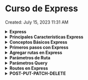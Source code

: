 # Curso de Express

Created: July 15, 2023 11:31 AM

<details>
<summary><b>Express</b></summary>

Express.js es un marco de aplicación web rápido y minimalista para Node.js. Es una capa adicional construida sobre el módulo **`http`** de Node.js que simplifica la creación de aplicaciones web y la implementación de servidores.

El propósito principal de Express.js es simplificar el desarrollo de aplicaciones web en Node.js. Al proporcionar un marco de aplicación web minimalista y flexible, Express.js ofrece una serie de beneficios y características que hacen que el proceso de desarrollo sea más rápido y eficiente.
</details>

<details>
<summary><b>Principales Características Express</b></summary>

1. **Enrutamiento sencillo**: Express.js facilita la definición de rutas y el manejo de solicitudes HTTP. Puedes crear rutas para diferentes métodos HTTP (GET, POST, PUT, DELETE) y definir cómo manejar cada una de ellas.
2. **Middleware**: Express.js utiliza middleware para realizar funciones intermedias entre las solicitudes y las respuestas. Puedes utilizar middleware para procesar datos, autenticar usuarios, registrar solicitudes, gestionar sesiones y más. Los middleware se pueden encadenar y ejecutar en un orden específico.
3. **Renderización de vistas**: Express.js admite la renderización de vistas utilizando motores de plantillas como EJS, Pug (anteriormente conocido como Jade), Handlebars, entre otros. Esto facilita la generación de páginas HTML dinámicas con datos provenientes del servidor.
4. **Manejo de solicitudes y respuestas**: Express.js proporciona métodos y propiedades para manipular solicitudes y respuestas de manera eficiente. Puedes acceder a los parámetros de ruta, datos de formulario, encabezados, cookies y más.
5. **Gestión de sesiones y cookies**: Express.js facilita el manejo de sesiones y cookies en aplicaciones web. Puedes configurar y administrar sesiones de usuario, almacenar información en cookies y establecer políticas de seguridad relacionadas con las sesiones y las cookies.
6. **Integración con bases de datos**: Express.js no impone una capa específica para la interacción con bases de datos, lo que te permite elegir la base de datos que mejor se adapte a tus necesidades. Puedes integrar Express.js con bases de datos relacionales (como MySQL, PostgreSQL) o bases de datos NoSQL (como MongoDB).
</details>

<details>
<summary><b>Conceptos Básicos Express</b></summary>

1. **CRUD**: CRUD es un acrónimo que representa las operaciones básicas realizadas en aplicaciones que interactúan con bases de datos o almacenan datos. Significa Create (Crear), Read (Leer), Update (Actualizar) y Delete (Eliminar). Estas operaciones corresponden a las acciones para crear, leer, actualizar y eliminar datos. En Express.js, puedes implementar estas operaciones utilizando los métodos HTTP correspondientes.
2. **Comparación CRUD con métodos HTTP**: Los métodos HTTP tienen una correspondencia directa con las operaciones CRUD. A continuación se muestra una comparación entre los métodos HTTP comunes y las operaciones CRUD:
    - **POST**: Se utiliza para crear nuevos datos. Equivalente a la operación "Create" en CRUD.
    - **GET**: Se utiliza para leer o recuperar datos existentes. Equivalente a la operación "Read" en CRUD.
    - **PUT/PATCH**: Se utiliza para actualizar datos existentes. Equivalente a la operación "Update" en CRUD.
    - **DELETE**: Se utiliza para eliminar datos existentes. Equivalente a la operación "Delete" en CRUD.
3. **API**: API (Application Programming Interface) es un conjunto de reglas y protocolos que permiten a las aplicaciones comunicarse entre sí. En el contexto de Express.js, una API se refiere a la interfaz que expone un conjunto de rutas y métodos HTTP para que otras aplicaciones o servicios puedan interactuar con ella y realizar operaciones en los datos.
4. **REST**: REST (Representational State Transfer) es un estilo de arquitectura de software que define un conjunto de principios y restricciones para el diseño de servicios web. En una API REST, los recursos se representan como objetos o entidades y se accede a ellos a través de URLs específicas. Las operaciones se realizan utilizando los métodos HTTP correspondientes (GET, POST, PUT, DELETE) y la API sigue los principios de REST.
5. **RESTful API**: Una API RESTful es una API que sigue los principios y restricciones de REST. Esto implica que la API utiliza métodos HTTP para realizar operaciones en los recursos, utiliza URLs descriptivas para acceder a los recursos y utiliza códigos de estado y respuestas consistentes.
</details>

<details>
<summary><b>Primeros pasos con Express</b></summary>

Para comenzar con Express.js y dar tus primeros pasos, sigue estos pasos:

1. Crea un nuevo directorio para tu proyecto y navega hasta él en tu terminal o línea de comandos.
2. Inicializa un nuevo proyecto de Node.js ejecutando el siguiente comando:
    
    ```bash
    npm init -y
    
    ```
    
    Esto creará un archivo **`package.json`** con la configuración predeterminada.
    
3. Instala Express.js ejecutando el siguiente comando:
    
    ```bash
    npm install express
    
    ```
    
    Esto instalará Express.js en tu proyecto y agregará una entrada en el archivo **`package.json`** para la dependencia de Express.js.
    
4. Crea un archivo **`app.js`** en el directorio de tu proyecto.
5. Abre el archivo **`app.js`** en tu editor de código y comienza a escribir el código de tu aplicación Express.js. Aquí tienes un ejemplo básico para empezar:
    
    ```jsx
    const express = require('express');
    const app = express();
    
    // Ruta de inicio
    app.get('/', (req, res) => {
      res.send('¡Hola, Express!');
    });
    
    const PORT = process.env.PORT || 3000;
    
    app.listen(PORT, () =>{
      console.log(`El servidor está escuchando en el puerto ${PORT}...`)
    } );
    
    ```
    
    En este ejemplo, estamos importando el módulo Express, creando una aplicación de Express y definiendo una ruta de inicio (**`/`**) que responde con el mensaje "¡Hola, Express!".
    
6. Guarda el archivo **`app.js`**.
7. En tu terminal o línea de comandos, ejecuta el siguiente comando para iniciar tu aplicación:
    
    ```bash
    nodemon app.js
    
    ```
    
    Esto iniciará tu aplicación y mostrará un mensaje indicando que el servidor está escuchando en el puerto 3000.
    
8. Abre tu navegador web y visita **`http://localhost:3000`**. Deberías ver el mensaje "¡Hola, Express!".

</details>

<details>
<summary><b>Agregar rutas en Express</b></summary>

Para agregar rutas en Express.js, puedes utilizar los métodos de enrutamiento proporcionados por el objeto de aplicación (**`app`**) de Express. Estos métodos te permiten definir las rutas y manejar las solicitudes entrantes.

Aquí tienes un ejemplo de cómo agregar rutas en Express.js:

```jsx
const express = require('express');
const app = express();

// Ruta de inicio
app.get('/', (req, res) => {
  res.send('¡Hola, Express!');
});

// Ruta para la página "Acerca de"
app.get('/acerca', (req, res) => {
  res.send('Esta es la página Acerca de');
});

// Ruta para el perfil de usuario
app.get('/perfil/:id', (req, res) => {
  const userId = req.params.id;
  res.send(`Perfil del usuario ${userId}`);
});

// Ruta para manejar una solicitud POST
app.post('/formulario', (req, res) => {
  res.send('Datos del formulario recibidos');
});

// Ruta para manejar una solicitud DELETE
app.delete('/usuarios/:id', (req, res) => {
  const userId = req.params.id;
  res.send(`Eliminar usuario ${userId}`);
});

// Escucha en el puerto 3000
app.listen(3000, () => {
  console.log('El servidor está escuchando en el puerto 3000');
});

```

En este ejemplo, se utilizan varios métodos de enrutamiento:

- **`app.get(path, callback)`**: Define una ruta para las solicitudes GET. El primer argumento (**`path`**) es la ruta de la URL y el segundo argumento (**`callback`**) es una función que se ejecuta cuando se recibe una solicitud GET para esa ruta.
- **`app.post(path, callback)`**: Define una ruta para las solicitudes POST. Funciona de manera similar a **`app.get()`**, pero para solicitudes POST.
- **`app.delete(path, callback)`**: Define una ruta para las solicitudes DELETE. Funciona de manera similar a **`app.get()`**, pero para solicitudes DELETE.
- Parámetros de ruta: Puedes utilizar **`:`** seguido del nombre del parámetro en la definición de ruta para crear rutas dinámicas. Los valores de estos parámetros se pueden acceder en la función de controlador a través de **`req.params`**.

Es importante destacar que el orden de las definiciones de ruta es significativo. Express.js coincidirá con la primera ruta que coincida con la solicitud entrante. Por lo tanto, es recomendable definir las rutas más específicas antes de las rutas más generales.

Con estos métodos de enrutamiento, puedes definir rutas para diferentes URL y métodos HTTP, y luego proporcionar la lógica de manejo de la solicitud en las funciones de controlador correspondientes.
</details>

<details>
<summary><b>Parámetros de Ruta</b></summary>

En Express.js, puedes utilizar parámetros de ruta para crear rutas dinámicas que capturan valores específicos en la URL. Los parámetros de ruta se definen utilizando **`:`** seguido del nombre del parámetro en la definición de la ruta.

Aquí tienes un ejemplo de cómo utilizar parámetros de ruta en Express.js:

```jsx
const express = require('express');
const app = express();

// Ruta con parámetro de ruta
app.get('/usuarios/:id', (req, res) => {
  const userId = req.params.id;
  res.send(`Perfil del usuario ${userId}`);
});

// Ruta con múltiples parámetros de ruta
app.get('/productos/:categoria/:id', (req, res) => {
  const categoria = req.params.categoria;
  const productId = req.params.id;
  res.send(`Producto de la categoría ${categoria} con ID ${productId}`);
});

// Escucha en el puerto 3000
app.listen(3000, () => {
  console.log('El servidor está escuchando en el puerto 3000');
});

```

En el primer ejemplo, se define una ruta **`/usuarios/:id`**. Cuando se accede a una URL como **`/usuarios/123`**, el valor **`123`** se captura como el parámetro **`id`** y se puede acceder a él en la función de controlador utilizando **`req.params.id`**.

En el segundo ejemplo, se define una ruta **`/productos/:categoria/:id`**. Cuando se accede a una URL como **`/productos/electronica/456`**, los valores **`electronica`** y **`456`** se capturan como los parámetros **`categoria`** e **`id`**, respectivamente. Se pueden acceder a estos valores en la función de controlador utilizando **`req.params.categoria`** y **`req.params.id`**.

Puedes utilizar tantos parámetros de ruta como desees en una ruta y acceder a ellos en el controlador de la misma manera.

Los parámetros de ruta son una forma útil de capturar valores variables en la URL y utilizarlos en la lógica de manejo de la solicitud. Son especialmente útiles cuando tienes rutas que siguen un patrón común, pero con valores diferentes.
</details>

<details>
<summary><b>Parámetros Query</b></summary>

En Express.js, los parámetros de consulta (query parameters) son una forma de enviar datos en la URL como parte de una solicitud GET. Estos parámetros se agregan a la URL después del signo de interrogación (**`?`**) y se componen de pares clave-valor separados por el símbolo ampersand (**`&`**).

Aquí tienes un ejemplo de cómo utilizar parámetros de consulta en Express.js:

```jsx
const express = require('express');
const app = express();

// Ruta con parámetros de consulta
app.get('/buscar', (req, res) => {
  const query = req.query;
  res.send(`Búsqueda: ${query.q}, Página: ${query.page}`);
});

// Escucha en el puerto 3000
app.listen(3000, () => {
  console.log('El servidor está escuchando en el puerto 3000');
});

```

En este ejemplo, se define una ruta **`/buscar`** que espera parámetros de consulta. Cuando se accede a una URL como **`/buscar?q=Express&page=1`**, los parámetros de consulta **`q`** y **`page`** se capturan en el objeto **`req.query`**. Puedes acceder a estos valores y utilizarlos en la lógica de manejo de la solicitud.

En el código anterior, se utiliza **`req.query.q`** para acceder al valor del parámetro **`q`** y **`req.query.page`** para acceder al valor del parámetro **`page`**. Puedes realizar cualquier lógica adicional basada en estos valores.

Los parámetros de consulta son útiles cuando deseas proporcionar opciones adicionales o filtros en una solicitud GET. Pueden ser utilizados para paginación, filtrado, ordenamiento y más. En Express.js, puedes acceder a los parámetros de consulta a través del objeto **`req.query`** en las rutas correspondientes.
</details>

<details>
<summary><b>Routes en Express</b></summary>

En Express.js, las rutas son utilizadas para definir cómo se manejarán las solicitudes HTTP en tu aplicación. Las rutas determinan la URL a la que se accede y la función de controlador que se ejecutará cuando se haga una solicitud a esa URL.

Para crear rutas en Express.js, puedes utilizar el objeto **`Router`** proporcionado por el framework. Aquí tienes un ejemplo de cómo definir rutas utilizando Express.js:

1. Crea un archivo **`routes.js`** en tu proyecto:
    
    ```jsx
    const express = require('express');
    const router = express.Router();
    
    // Ruta de inicio
    router.get('/', (req, res) => {
      res.send('¡Hola, Express!');
    });
    
    // Ruta para la página "Acerca de"
    router.get('/about', (req, res) => {
      res.send('Esta es la página Acerca de');
    });
    
    module.exports = router;
    
    ```
    
2. Luego, en tu archivo principal (por ejemplo, **`app.js`**), importa el archivo de rutas y úsalo como middleware:
    
    ```jsx
    const express = require('express');
    const routes = require('./routes');
    
    const app = express();
    
    // Usar las rutas definidas en routes.js
    app.use('/', routes);
    
    // Resto del código de configuración de la aplicación...
    
    // Escucha en el puerto 3000
    app.listen(3000, () => {
      console.log('El servidor está escuchando en el puerto 3000');
    });
    
    ```
    

En este ejemplo, se crea un archivo **`routes.js`** donde se definen las rutas utilizando el objeto **`Router`** de Express. Luego, en el archivo principal, se importa el archivo de rutas y se utiliza como middleware en la aplicación principal usando **`app.use('/', routes)`**.

En **`routes.js`**, se definen dos rutas: una ruta para la URL raíz (**`/`**) y una ruta para la URL **`/about`**. Cada ruta tiene un método HTTP específico (**`get`** en este caso) y una función de controlador que se ejecutará cuando se haga una solicitud a esa ruta.

Utilizando este enfoque, puedes organizar tus rutas en archivos separados y luego utilizarlos en tu aplicación principal. Esto ayuda a mantener un código limpio y modular, especialmente cuando tienes muchas rutas en tu aplicación.
</details>

<details>
<summary><b>POST-PUT-PATCH-DELETE</b></summary>

Aquí tienes ejemplos básicos de cómo utilizar los métodos **`POST`**, **`PUT`**, **`PATCH`** y **`DELETE`** en Express.js:

1. **POST**:
    
    ```jsx
    // Ejemplo de manejo de una solicitud POST en Express.js
    app.post('/usuarios', (req, res) => {
      // Recibir datos enviados en el cuerpo de la solicitud
      const nuevoUsuario = req.body;
    
      // Lógica para crear un nuevo usuario en la base de datos
      // ...
    
      // Enviar respuesta al cliente
      res.status(201).json({ mensaje: 'Usuario creado exitosamente' });
    });
    
    ```
    
2. **PUT**:
    
    ```jsx
    // Ejemplo de manejo de una solicitud PUT en Express.js
    app.put('/usuarios/:id', (req, res) => {
      const idUsuario = req.params.id;
      const datosActualizados = req.body;
    
      // Lógica para actualizar los datos del usuario con el ID especificado
      // ...
    
      res.json({ mensaje: 'Usuario actualizado exitosamente' });
    });
    
    ```
    
3. **PATCH**:
    
    ```jsx
    // Ejemplo de manejo de una solicitud PATCH en Express.js
    app.patch('/usuarios/:id', (req, res) => {
      const idUsuario = req.params.id;
      const datosParciales = req.body;
    
      // Lógica para aplicar actualizaciones parciales a los datos del usuario con el ID especificado
      // ...
    
      res.json({ mensaje: 'Actualización parcial exitosa' });
    });
    
    ```
    
4. **DELETE**:
    
    ```jsx
    // Ejemplo de manejo de una solicitud DELETE en Express.js
    app.delete('/usuarios/:id', (req, res) => {
      const idUsuario = req.params.id;
    
      // Lógica para eliminar el usuario con el ID especificado
      // ...
    
      res.json({ mensaje: 'Usuario eliminado exitosamente' });
    });
    
    ```
    

Estos son ejemplos básicos para manejar las solicitudes **`POST`**, **`PUT`**, **`PATCH`** y **`DELETE`** en Express.js. Ten en cuenta que en cada ejemplo se asume que se está utilizando el middleware **`body-parser`** o alguna otra solución para analizar el cuerpo de la solicitud (**`req.body`**). Además, estos ejemplos son simplificados y no incluyen la lógica real para crear, actualizar o eliminar datos en una base de datos.
</details>
